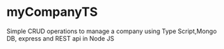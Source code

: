 # myCompanyTS
Simple CRUD operations to manage a company using Type Script,Mongo DB, express and REST api in Node JS
